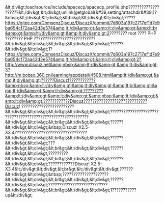&amp;lt;div&amp;gt;load/source/include/spacecp/spacecp_profile.php????????????????????&amp;lt;/div&amp;gt;&amp;lt;div&amp;gt;unlink(getglobal(&amp;#39;setting/attachdir&amp;#39;)?&amp;nbsp;&amp;lt;/div&amp;gt;&amp;lt;div&amp;gt;&amp;lt;br&amp;gt;&amp;lt;/div&amp;gt;&amp;lt;div&amp;gt;?????https://gitee.com/ComsenzDiscuz/DiscuzX/commit/7d603a197c2717ef1d7e9ba654cf72aa42d3e574&amp;lt;/div&amp;gt;&amp;lt;div&amp;gt;&amp;lt;br&amp;gt;&amp;lt;/div&amp;gt;&amp;lt;div&amp;gt;2???????? root ???? PHP ???????? PHP ????????????????????????????&amp;lt;/div&amp;gt;&amp;lt;div&amp;gt;&amp;lt;br&amp;gt;&amp;lt;/div&amp;gt;&amp;lt;div&amp;gt;??????&amp;lt;/div&amp;gt;&amp;lt;div&amp;gt;1?https://gitee.com/ComsenzDiscuz/DiscuzX/commit/7d603a197c2717ef1d7e9ba654cf72aa42d3e574&amp;lt;/div&amp;gt;&amp;lt;div&amp;gt;2?http://www.discuz.net&amp;nbsp;&amp;lt;/div&amp;gt;&amp;lt;div&amp;gt;3?http://m.bobao.360.cn/learning/appdetail/4508.html&amp;lt;/div&amp;gt;&amp;lt;div&amp;gt;??????Discuz!????????????&amp;nbsp;&amp;lt;/div&amp;gt;&amp;lt;div&amp;gt;&amp;lt;br&amp;gt;&amp;lt;/div&amp;gt;&amp;lt;div&amp;gt;?????????&amp;lt;/div&amp;gt;&amp;lt;div&amp;gt;&amp;nbsp;&amp;lt;/div&amp;gt;&amp;lt;div&amp;gt;????????????Discuz?????????????????????????????Discuz! ????????????????????????&amp;lt;/div&amp;gt;&amp;lt;div&amp;gt;&amp;lt;br&amp;gt;&amp;lt;/div&amp;gt;&amp;lt;div&amp;gt;????????????????????????????????????????????????????????????&amp;lt;/div&amp;gt;&amp;lt;div&amp;gt;&amp;lt;br&amp;gt;&amp;lt;/div&amp;gt;&amp;lt;div&amp;gt;??????&amp;lt;/div&amp;gt;&amp;lt;div&amp;gt;&amp;nbsp;Discuz! X2.5-X3.4?????????????????????????????????&amp;lt;/div&amp;gt;&amp;lt;div&amp;gt;&amp;lt;br&amp;gt;&amp;lt;/div&amp;gt;&amp;lt;div&amp;gt;??????&amp;lt;/div&amp;gt;&amp;lt;div&amp;gt;???&amp;lt;/div&amp;gt;&amp;lt;div&amp;gt;&amp;lt;br&amp;gt;&amp;lt;/div&amp;gt;&amp;lt;div&amp;gt;??????&amp;lt;/div&amp;gt;&amp;lt;div&amp;gt;?????????&amp;lt;/div&amp;gt;&amp;lt;div&amp;gt;&amp;lt;br&amp;gt;&amp;lt;/div&amp;gt;&amp;lt;div&amp;gt;??????&amp;lt;/div&amp;gt;&amp;lt;div&amp;gt;????????????Discuz! X2.5-X3.4&amp;lt;/div&amp;gt;&amp;lt;div&amp;gt;&amp;lt;br&amp;gt;&amp;lt;/div&amp;gt;&amp;lt;div&amp;gt;??????&amp;lt;/div&amp;gt;&amp;lt;div&amp;gt;&amp;nbsp;?????????????????????&amp;lt;/div&amp;gt;&amp;lt;div&amp;gt;&amp;lt;br&amp;gt;&amp;lt;/div&amp;gt;&amp;lt;div&amp;gt;??????&amp;lt;/div&amp;gt;&amp;lt;div&amp;gt;???????????????????????????&amp;lt;/div&amp;gt;&amp;lt;div&amp;gt;&amp;lt;br&amp;gt;&amp;lt;/div&amp;gt;&amp;lt;div&amp;gt;1???????????up&amp;lt;/div&amp;gt;